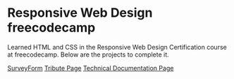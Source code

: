 # Responsive Web Design freecodecamp

Learned HTML and CSS in the Responsive Web Design Certification course at freecodecamp.  Below are the projects to complete it.

[SurveyForm](https://rawcdn.githack.com/AstroXxD/ResponsiveWebDesign-freecodecamp/83137322f03d0ff28b80d26a256ac976df828977/SurveyForm/index.html)
[Tribute Page](https://rawcdn.githack.com/AstroXxD/ResponsiveWebDesign-freecodecamp/83137322f03d0ff28b80d26a256ac976df828977/TributePage/index.html)
[Technical Documentation Page](https://rawcdn.githack.com/AstroXxD/ResponsiveWebDesign-freecodecamp/83137322f03d0ff28b80d26a256ac976df828977/TechnicalDocumentationPage/index.html)

